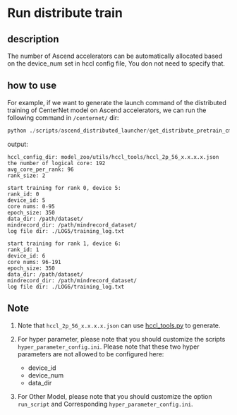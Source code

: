# Run distribute train

## description

The number of Ascend accelerators can be automatically allocated based on the device_num set in hccl config file, You don not need to specify that.

## how to use

For example, if we want to generate the launch command of the distributed training of CenterNet model on Ascend accelerators, we can run the following command in `/centernet/` dir:

```python
python ./scripts/ascend_distributed_launcher/get_distribute_pretrain_cmd.py --run_script_dir ./train.py --hyper_parameter_config_dir ./scripts/ascend_distributed_launcher/hyper_parameter_config.ini --data_dir /path/dataset/ --mindrecord_dir /path/mindrecord_dataset/ --hccl_config_dir model_zoo/utils/hccl_tools/hccl_2p_56_x.x.x.x.json
```

output:

```text
hccl_config_dir: model_zoo/utils/hccl_tools/hccl_2p_56_x.x.x.x.json
the number of logical core: 192
avg_core_per_rank: 96
rank_size: 2

start training for rank 0, device 5:
rank_id: 0
device_id: 5
core nums: 0-95
epoch_size: 350
data_dir: /path/dataset/
mindrecord_dir: /path/mindrecord_dataset/
log file dir: ./LOG5/training_log.txt

start training for rank 1, device 6:
rank_id: 1
device_id: 6
core nums: 96-191
epoch_size: 350
data_dir: /path/dataset/
mindrecord_dir: /path/mindrecord_dataset/
log file dir: ./LOG6/training_log.txt
```

## Note

1. Note that `hccl_2p_56_x.x.x.x.json` can use [hccl_tools.py](https://gitee.com/mindspore/mindspore/tree/master/model_zoo/utils/hccl_tools) to generate.

2. For hyper parameter, please note that you should customize the scripts `hyper_parameter_config.ini`. Please note that these two hyper parameters are not allowed to be configured here:
    - device_id
    - device_num
    - data_dir

3. For Other Model, please note that you should customize the option `run_script` and Corresponding `hyper_parameter_config.ini`.
